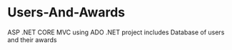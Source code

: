 # Users-And-Awards
ASP .NET CORE MVC using ADO .NET project includes Database of users and their awards
